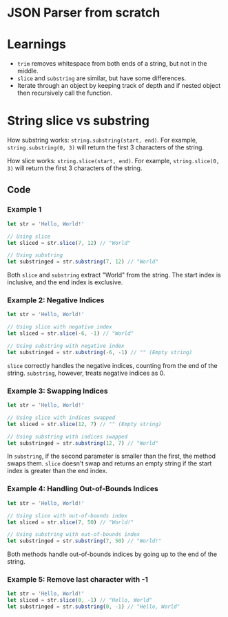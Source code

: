# JSON Parser from scratch

# Learnings

- `trim` removes whitespace from both ends of a string, but not in the middle.
- `slice` and `substring` are similar, but have some differences.
- Iterate through an object by keeping track of depth and if nested object then recursively call the function.

# String slice vs substring

How substring works: `string.substring(start, end)`.
For example, `string.substring(0, 3)` will return the first 3 characters of the string.

How slice works: `string.slice(start, end)`.
For example, `string.slice(0, 3)` will return the first 3 characters of the string.

## Code

### Example 1

```javascript
let str = 'Hello, World!'

// Using slice
let sliced = str.slice(7, 12) // "World"

// Using substring
let substringed = str.substring(7, 12) // "World"
```

Both `slice` and `substring` extract "World" from the string. The start index is inclusive, and the end index is exclusive.

### Example 2: Negative Indices

```javascript
let str = 'Hello, World!'

// Using slice with negative index
let sliced = str.slice(-6, -1) // "World"

// Using substring with negative index
let substringed = str.substring(-6, -1) // "" (Empty string)
```

`slice` correctly handles the negative indices, counting from the end of the string. `substring`, however, treats negative indices as 0.

### Example 3: Swapping Indices

```javascript
let str = 'Hello, World!'

// Using slice with indices swapped
let sliced = str.slice(12, 7) // "" (Empty string)

// Using substring with indices swapped
let substringed = str.substring(12, 7) // "World"
```

In `substring`, if the second parameter is smaller than the first, the method swaps them. `slice` doesn't swap and returns an empty string if the start index is greater than the end index.

### Example 4: Handling Out-of-Bounds Indices

```javascript
let str = 'Hello, World!'

// Using slice with out-of-bounds index
let sliced = str.slice(7, 50) // "World!"

// Using substring with out-of-bounds index
let substringed = str.substring(7, 50) // "World!"
```

Both methods handle out-of-bounds indices by going up to the end of the string.

### Example 5: Remove last character with -1

```javascript
let str = 'Hello, World!'
let sliced = str.slice(0, -1) // "Hello, World"
let substringed = str.substring(0, -1) // "Hello, World"
```
